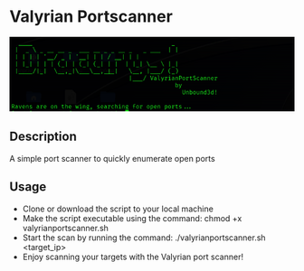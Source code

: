 # Valyrian Portscanner
![screenshot](screenshots/screenshot.png)

## Description
A simple port scanner to quickly enumerate open ports

## Usage
+ Clone or download the script to your local machine
+ Make the script executable using the command: chmod +x valyrianportscanner.sh
+ Start the scan by running the command: ./valyrianportscanner.sh <target_ip>
+ Enjoy scanning your targets with the Valyrian port scanner!
